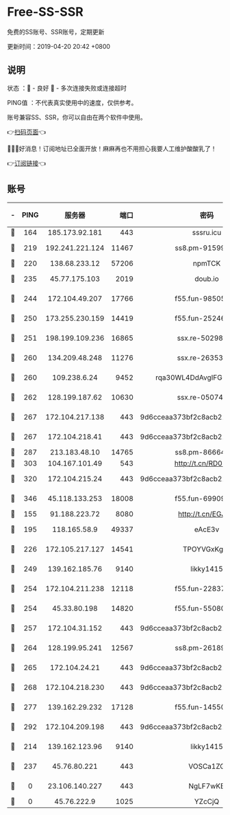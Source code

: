 # Free-SS-SSR

免费的SS账号、SSR账号，定期更新

更新时间：2019-04-20 20:42 +0800

## 说明

状态     ：🙂 - 良好 🙁 - 多次连接失败或连接超时

PING值   ：不代表真实使用中的速度，仅供参考。

账号兼容SS、SSR，你可以自由在两个软件中使用。

👉[扫码页面](https://liesauer.github.io/Free-SS-SSR/)👈

🎉🎉🎉好消息！订阅地址已全面开放！麻麻再也不用担心我要人工维护酸酸乳了！

👉[订阅链接](https://www.liesauer.net/yogurt/subscribe?ACCESS_TOKEN=DAYxR3mMaZAsaqUb)👈

## 账号

|-|PING|服务器|端口|密码|加密方式|区域|
|:----:|:----:|:-----:|-----:|:----:|:----:|:----:|
|🙂|164|185.173.92.181|443|sssru.icu|rc4-md5|RU|
|🙂|219|192.241.221.124|11467|ss8.pm-91599919|aes-256-cfb|US|
|🙂|220|138.68.233.12|57206|npmTCK|rc4-md5|US|
|🙂|235|45.77.175.103|2019|doub.io|aes-128-ctr|SG|
|🙂|244|172.104.49.207|17766|f55.fun-98505855|aes-256-cfb|SG|
|🙂|250|173.255.230.159|14419|f55.fun-25246230|aes-256-cfb|US|
|🙂|251|198.199.109.236|16865|ssx.re-50298723|aes-256-cfb|US|
|🙂|260|134.209.48.248|11276|ssx.re-26353415|aes-256-cfb|US|
|🙂|260|109.238.6.24|9452|rqa30WL4DdAvgIFG6Fs3znzTa|aes-256-cfb|FR|
|🙂|262|128.199.187.62|10630|ssx.re-05074974|aes-256-cfb|SG|
|🙂|267|172.104.217.138|443|9d6cceaa373bf2c8acb22e60b6a58be6|aes-256-cfb|US|
|🙂|267|172.104.218.41|443|9d6cceaa373bf2c8acb22e60b6a58be6|aes-256-cfb|US|
|🙂|287|213.183.48.10|14765|ss8.pm-86664853|rc4-md5|RU|
|🙂|303|104.167.101.49|543|http://t.cn/RD0D7sx|rc4-md5|CA|
|🙂|320|172.104.215.24|443|9d6cceaa373bf2c8acb22e60b6a58be6|aes-256-cfb|US|
|🙂|346|45.118.133.253|18008|f55.fun-69909660|aes-256-cfb|SG|
|🙂|155|91.188.223.72|8080|http://t.cn/EGJIyrl|rc4-md5|RU|
|🙂|195|118.165.58.9|49337|eAcE3v|chacha20-ietf|TW|
|🙂|226|172.105.217.127|14541|TPOYVGxKglpi|aes-256-cfb|JP|
|🙂|249|139.162.185.76|9140|likky1415|aes-256-cfb|DE|
|🙂|254|172.104.211.238|12118|f55.fun-22837122|aes-256-cfb|US|
|🙂|254|45.33.80.198|14820|f55.fun-55080399|aes-256-cfb|US|
|🙂|257|172.104.31.152|443|9d6cceaa373bf2c8acb22e60b6a58be6|aes-256-cfb|US|
|🙂|264|128.199.95.241|12567|ss8.pm-26189593|aes-256-cfb|SG|
|🙂|265|172.104.24.21|443|9d6cceaa373bf2c8acb22e60b6a58be6|aes-256-cfb|US|
|🙂|268|172.104.218.230|443|9d6cceaa373bf2c8acb22e60b6a58be6|aes-256-cfb|US|
|🙂|277|139.162.29.232|17128|f55.fun-14550526|aes-256-cfb|SG|
|🙂|292|172.104.209.198|443|9d6cceaa373bf2c8acb22e60b6a58be6|aes-256-cfb|US|
|🙁|214|139.162.123.96|9140|likky1415|aes-256-cfb|JP|
|🙁|237|45.76.80.221|443|VOSCa1ZG|aes-256-cfb|DE|
|🙁|0|23.106.140.227|443|NgLF7wKB|aes-256-cfb|US|
|🙁|0|45.76.222.9|1025|YZcCjQ|rc4-md5|JP|
